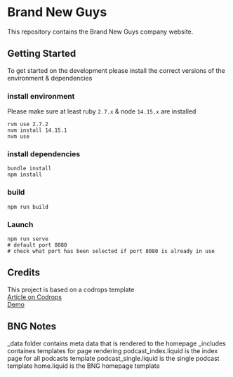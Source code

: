 # Brand New Guys

This repository contains the Brand New Guys company website. 

## Getting Started
To get started on the development please install the correct versions of the environment & dependencies

### install environment
Please make sure at least ruby `2.7.x` & node `14.15.x` are installed
```
rvm use 2.7.2
nvm install 14.15.1
nvm use 
```

### install dependencies
```
bundle install
npm install
```

### build
```
npm run build
```

### Launch
```
npm run serve
# default port 8080
# check what port has been selected if port 8080 is already in use
```

## Credits
This project is based on a codrops template  
[Article on Codrops](https://tympanus.net/codrops/?p=51966)  
[Demo](http://tympanus.net/Tutorials/ParallaxSliderHoverReveal/)


## BNG Notes

_data folder contains meta data that is rendered to the homepage
_includes containes templates for page rendering
	podcast_index.liquid is the index page for all podcasts template
	podcast_single.liquid is the single podcast template
	home.liquid is the BNG homepage template